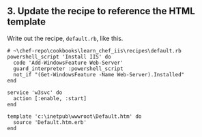 ## 3. Update the recipe to reference the HTML template

Write out the recipe, <code class="file-path">default.rb</code>, like this.

```ruby-Win32
# ~\chef-repo\cookbooks\learn_chef_iis\recipes\default.rb
powershell_script 'Install IIS' do
  code 'Add-WindowsFeature Web-Server'
  guard_interpreter :powershell_script
  not_if "(Get-WindowsFeature -Name Web-Server).Installed"
end

service 'w3svc' do
  action [:enable, :start]
end

template 'c:\inetpub\wwwroot\Default.htm' do
  source 'Default.htm.erb'
end
```
